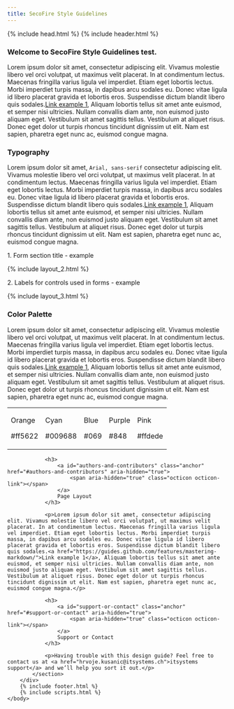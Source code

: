 ```yaml
---
title: SecoFire Style Guidelines
---
```

<html>
  {% include head.html %}
  <body>
		{% include header.html %}
		<div id="main_content_wrap" class="outer">
			<section id="main_content" class="inner">
				<h3>
					<a id="welcome-to-github-pages" class="anchor" href="#welcome-to-github-pages" aria-hidden="true">
						<span aria-hidden="true" class="octicon octicon-link"></span>
					</a>
					Welcome to SecoFire Style Guidelines test.
				</h3>
				<p>Lorem ipsum dolor sit amet, consectetur adipiscing elit. Vivamus molestie libero vel orci volutpat, ut maximus velit placerat. In at condimentum lectus. Maecenas fringilla varius ligula vel imperdiet. Etiam eget lobortis lectus. Morbi imperdiet turpis massa, in dapibus arcu sodales eu. Donec vitae ligula id libero placerat gravida et lobortis eros. Suspendisse dictum blandit libero quis sodales.<a href="https://guides.github.com/features/mastering-markdown/">Link example 1</a>, Aliquam lobortis tellus sit amet ante euismod, et semper nisi ultricies. Nullam convallis diam ante, non euismod justo aliquam eget. Vestibulum sit amet sagittis tellus. Vestibulum at aliquet risus. Donec eget dolor ut turpis rhoncus tincidunt dignissim ut elit. Nam est sapien, pharetra eget nunc ac, euismod congue magna.</p>
				<h3>
					<a id="designer-templates" class="anchor" href="#designer-templates" aria-hidden="true">
						<span aria-hidden="true" class="octicon octicon-link"></span>
					</a>
					Typography
				</h3>
				<p>Lorem ipsum dolor sit amet, <code>Arial, sans-serif</code> consectetur adipiscing elit. Vivamus molestie libero vel orci volutpat, ut maximus velit placerat. In at condimentum lectus. Maecenas fringilla varius ligula vel imperdiet. Etiam eget lobortis lectus. Morbi imperdiet turpis massa, in dapibus arcu sodales eu. Donec vitae ligula id libero placerat gravida et lobortis eros. Suspendisse dictum blandit libero quis sodales.<a href="https://guides.github.com/features/mastering-markdown/">Link example 1</a>, Aliquam lobortis tellus sit amet ante euismod, et semper nisi ultricies. Nullam convallis diam ante, non euismod justo aliquam eget. Vestibulum sit amet sagittis tellus. Vestibulum at aliquet risus. Donec eget dolor ut turpis rhoncus tincidunt dignissim ut elit. Nam est sapien, pharetra eget nunc ac, euismod congue magna.</p>
				<div>
					<p class="typography headerTitle">1. Form section title - example</p>
				</div>
				{% include layout_2.html %}
				<div>
					<p class="typography controlLabels">2. Labels for controls used in forms - example</p>
				</div>
				{% include layout_3.html %}
				<h3>
					<a id="creating-pages-manually" class="anchor" href="#creating-pages-manually" aria-hidden="true">
						<span aria-hidden="true" class="octicon octicon-link"></span>
					</a>
					Color Palette
				</h3>
				<p>Lorem ipsum dolor sit amet, consectetur adipiscing elit. Vivamus molestie libero vel orci volutpat, ut maximus velit placerat. In at condimentum lectus. Maecenas fringilla varius ligula vel imperdiet. Etiam eget lobortis lectus. Morbi imperdiet turpis massa, in dapibus arcu sodales eu. Donec vitae ligula id libero placerat gravida et lobortis eros. Suspendisse dictum blandit libero quis sodales.<a href="https://guides.github.com/features/mastering-markdown/">Link example 1</a>, Aliquam lobortis tellus sit amet ante euismod, et semper nisi ultricies. Nullam convallis diam ante, non euismod justo aliquam eget. Vestibulum sit amet sagittis tellus. Vestibulum at aliquet risus. Donec eget dolor ut turpis rhoncus tincidunt dignissim ut elit. Nam est sapien, pharetra eget nunc ac, euismod congue magna.</p>
				<div>
					<table class="colorPalette" width="100%">
						<tr>
							<td>
								<div class="colorBlock itOrange"><p>Orange</p><p>#ff5622</p></div>
							</td>
							<td>
								<div class="colorBlock itCyan"><p>Cyan</p><p>#009688</p></div>
							</td>
							<td>
								<div class="colorBlock itBlue"><p>Blue</p><p>#069</p></div>
							</td>
							<td>
								<div class="colorBlock itPurple"><p>Purple</p><p>#848</p></div>
							</td>
							<td>
								<div class="colorBlock itPink"><p>Pink</p><p>#ffdede</p></div>
							</td>
						</tr>
					</table>
				</div>

				<h3>
					<a id="authors-and-contributors" class="anchor" href="#authors-and-contributors" aria-hidden="true">
						<span aria-hidden="true" class="octicon octicon-link"></span>
					</a>
					Page Layout
				</h3>

				<p>Lorem ipsum dolor sit amet, consectetur adipiscing elit. Vivamus molestie libero vel orci volutpat, ut maximus velit placerat. In at condimentum lectus. Maecenas fringilla varius ligula vel imperdiet. Etiam eget lobortis lectus. Morbi imperdiet turpis massa, in dapibus arcu sodales eu. Donec vitae ligula id libero placerat gravida et lobortis eros. Suspendisse dictum blandit libero quis sodales.<a href="https://guides.github.com/features/mastering-markdown/">Link example 1</a>, Aliquam lobortis tellus sit amet ante euismod, et semper nisi ultricies. Nullam convallis diam ante, non euismod justo aliquam eget. Vestibulum sit amet sagittis tellus. Vestibulum at aliquet risus. Donec eget dolor ut turpis rhoncus tincidunt dignissim ut elit. Nam est sapien, pharetra eget nunc ac, euismod congue magna.</p>

				<h3>
					<a id="support-or-contact" class="anchor" href="#support-or-contact" aria-hidden="true">
						<span aria-hidden="true" class="octicon octicon-link"></span>
					</a>
					Support or Contact
				</h3>

				<p>Having trouble with this design guide? Feel free to contact us at <a href="hrvoje.kusanic@itsystems.ch">itsystems support</a> and we’ll help you sort it out.</p>
			</section>
		</div>
		{% include footer.html %}
		{% include scripts.html %}
	</body>
</html>
